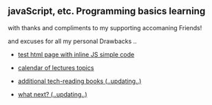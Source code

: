 ## javaScript, etc. Programming basics learning 

with thanks and compliments to my supporting accomaning Friends!  

and excuses for all my personal Drawbacks ..

- [test html page with inline JS simple code](inn.html) 

- [calendar of lectures topics](schedule-2018.md)

- [additional tech-reading books (..updating..)](add-reading.md)

- [what next? (..updating..)](w_n_.md)

